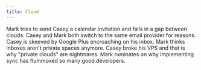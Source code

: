 ```yaml
---
title: Cloud
---
```


Mark tries to send Casey a calendar invitation and falls in a gap between
clouds. Casey and Mark both switch to the same email provider for reasons.
Casey is skeeved by Google Plus encroaching on his inbox. Mark thinks inboxes
aren't private spaces anymore. Casey broke his VPS and that is why "private
clouds" are nightmares. Mark ruminates on why implementing sync has flummoxed
so many good developers.
